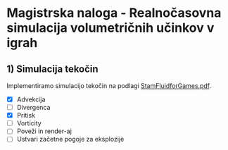 # Magistrska naloga - Realnočasovna simulacija volumetričnih učinkov v igrah

## 1) Simulacija tekočin
Implementiramo simulacijo tekočin na podlagi [StamFluidforGames.pdf](http://graphics.cs.cmu.edu/nsp/course/15-464/Spring11/papers/StamFluidforGames.pdf).

- [x] Advekcija
- [ ] Divergenca
- [x] Pritisk
- [ ] Vorticity
- [ ] Poveži in render-aj
- [ ] Ustvari začetne pogoje za eksplozije